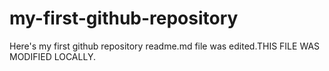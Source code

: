 # my-first-github-repository
Here's my first github repository
readme.md file was edited.THIS FILE WAS MODIFIED LOCALLY.
